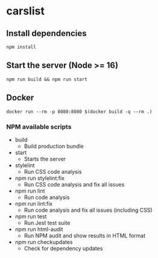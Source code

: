 # carslist

## Install dependencies
`npm install`

## Start the server (Node >= 16)
`npm run build && npm run start`

## Docker
`docker run --rm -p 8080:8080 $(docker build -q --rm .)`

### NPM available scripts
* build
  * Build production bundle
* start
  * Starts the server
* stylelint
  * Run CSS code analysis
* npm run stylelint:fix
  * Run CSS code analysis and fix all issues
* npm run lint
  * Run code analysis
* npm run lint:fix
  * Run code analysis and fix all issues (including CSS)
* npm run test
  * Run Jest test suite
* npm run html-audit
  * Run NPM audit and show results in HTML format
* npm run checkupdates
  * Check for dependency updates